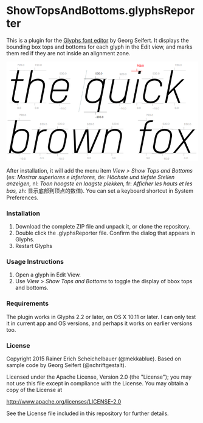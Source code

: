 # ShowTopsAndBottoms.glyphsReporter

This is a plugin for the [Glyphs font editor](http://glyphsapp.com/) by Georg Seifert. It displays the bounding box tops and bottoms for each glyph in the Edit view, and marks them red if they are not inside an alignment zone.

![Tops and Bottoms.](ShowTopsAndBottoms.png "Show Tops and Bottoms")

After installation, it will add the menu item *View > Show Tops and Bottoms* (es: *Mostrar superiores e inferiores,* de: *Höchste und tiefste Stellen anzeigen,* nl: *Toon hoogste en laagste plekken,* fr: *Afficher les hauts et les bas,* zh: 显示底部到顶点的数值). You can set a keyboard shortcut in System Preferences.

### Installation

1. Download the complete ZIP file and unpack it, or clone the repository.
2. Double click the .glyphsReporter file. Confirm the dialog that appears in Glyphs.
3. Restart Glyphs

### Usage Instructions

1. Open a glyph in Edit View.
2. Use *View > Show Tops and Bottoms* to toggle the display of bbox tops and bottoms.

### Requirements

The plugin works in Glyphs 2.2 or later, on OS X 10.11 or later. I can only test it in current app and OS versions, and perhaps it works on earlier versions too.

### License

Copyright 2015 Rainer Erich Scheichelbauer (@mekkablue).
Based on sample code by Georg Seifert (@schriftgestalt).

Licensed under the Apache License, Version 2.0 (the "License");
you may not use this file except in compliance with the License.
You may obtain a copy of the License at

http://www.apache.org/licenses/LICENSE-2.0

See the License file included in this repository for further details.
